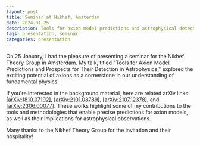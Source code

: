 ```yaml
---
layout: post
title: Seminar at Nikhef, Amsterdam
date: 2024-01-25
description: Tools for axion model predictions and astrophysical detection prospects
tags: presentation, seminar
categories: presentation
---
```


On 25 January, I had the pleasure of presenting a seminar for the Nikhef Theory Group in Amsterdam.
My talk, titled "Tools for Axion Model Predictions and Prospects for Their Detection in Astrophysics," explored the exciting potential of axions as a cornerstone in our understanding of fundamental physics.

If you're interested in the background material, here are related arXiv links: [[arXiv:1810.07192]](https://arxiv.org/abs/1810.07192), [[arXiv:2101.08789]](https://arxiv.org/abs/2101.08789), [[arXiv:2107.12378]](https://arxiv.org/abs/2107.12378), and [[arXiv:2306.00077]](https://arxiv.org/abs/2306.00077).
These works highlight some of my contributions to the tools and methodologies that enable precise predictions for axion models, as well as their implications for astrophysical observations.

Many thanks to the Nikhef Theory Group for the invitation and their hospitality!